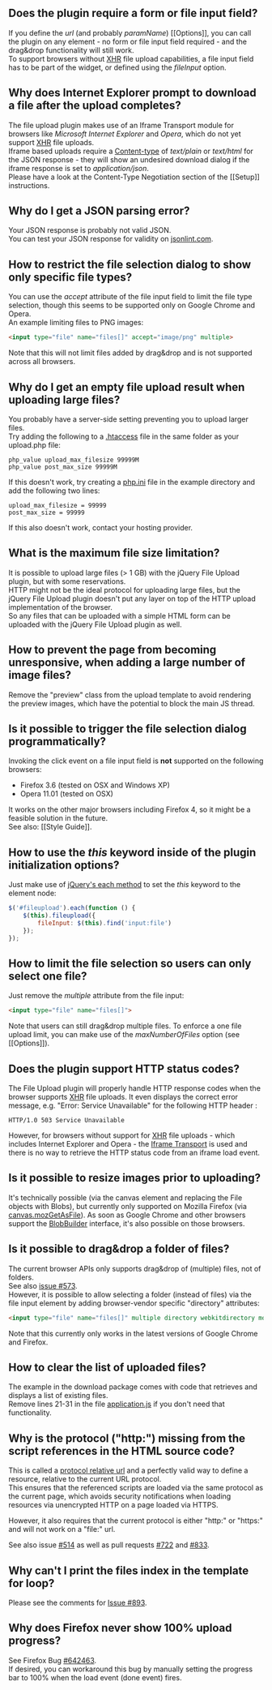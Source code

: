 ## Does the plugin require a form or file input field?
If you define the *url* (and probably *paramName*) [[Options]], you can call the plugin on any element - no form or file input field required - and the drag&drop functionality will still work.  
To support browsers without [XHR](https://developer.mozilla.org/en/xmlhttprequest) file upload capabilities, a file input field has to be part of the widget, or defined using the *fileInput* option.

## Why does Internet Explorer prompt to download a file after the upload completes?
The file upload plugin makes use of an Iframe Transport module for browsers like *Microsoft Internet Explorer* and *Opera*, which do not yet support [XHR](https://developer.mozilla.org/en/xmlhttprequest) file uploads.  
Iframe based uploads require a [Content-type](http://en.wikipedia.org/wiki/MIME#Content-Type) of *text/plain* or *text/html* for the JSON response - they will show an undesired download dialog if the iframe response is set to *application/json*.   
Please have a look at the Content-Type Negotiation section of the [[Setup]] instructions.

## Why do I get a JSON parsing error?
Your JSON response is probably not valid JSON.  
You can test your JSON response for validity on [jsonlint.com](http://www.jsonlint.com/).

## How to restrict the file selection dialog to show only specific file types?
You can use the *accept* attribute of the file input field to limit the file type selection, though this seems to be supported only on Google Chrome and Opera.  
An example limiting files to PNG images:

```html
<input type="file" name="files[]" accept="image/png" multiple>
```

Note that this will not limit files added by drag&drop and is not supported across all browsers.

## Why do I get an empty file upload result when uploading large files?
You probably have a server-side setting preventing you to upload larger files.  
Try adding the following to a [.htaccess](http://httpd.apache.org/docs/current/howto/htaccess.html) file in the same folder as your upload.php file:

```
php_value upload_max_filesize 99999M
php_value post_max_size 99999M
```

If this doesn't work, try creating a [php.ini](http://www.php.net/manual/en/ini.php) file in the example directory and add the following two lines:

```
upload_max_filesize = 99999
post_max_size = 99999
```

If this also doesn't work, contact your hosting provider.

## What is the maximum file size limitation?
It is possible to upload large files (> 1 GB) with the jQuery File Upload plugin, but with some reservations.  
HTTP might not be the ideal protocol for uploading large files, but the jQuery File Upload plugin doesn't put any layer on top of the HTTP upload implementation of the browser.  
So any files that can be uploaded with a simple HTML form can be uploaded with the jQuery File Upload plugin as well.

## How to prevent the page from becoming unresponsive, when adding a large number of image files?
Remove the "preview" class from the upload template to avoid rendering the preview images, which have the potential to block the main JS thread.

## Is it possible to trigger the file selection dialog programmatically?
Invoking the click event on a file input field is **not** supported on the following browsers:

* Firefox 3.6 (tested on OSX and Windows XP)
* Opera 11.01 (tested on OSX)

It works on the other major browsers including Firefox 4, so it might be a feasible solution in the future.  
See also: [[Style Guide]].

## How to use the *this* keyword inside of the plugin initialization options?
Just make use of [jQuery's each method](http://api.jquery.com/each/) to set the *this* keyword to the element node:

```js
$('#fileupload').each(function () {
    $(this).fileupload({
        fileInput: $(this).find('input:file')
    });
});
```

## How to limit the file selection so users can only select one file?
Just remove the *multiple* attribute from the file input:

```html
<input type="file" name="files[]">
```

Note that users can still drag&drop multiple files. To enforce a one file upload limit, you can make use of the *maxNumberOfFiles* option (see [[Options]]).

## Does the plugin support HTTP status codes?
The File Upload plugin will properly handle HTTP response codes when the browser supports [XHR](https://developer.mozilla.org/en/xmlhttprequest) file uploads.
It even displays the correct error message, e.g. "Error: Service Unavailable" for the following HTTP header :

    HTTP/1.0 503 Service Unavailable

However, for browsers without support for [XHR](https://developer.mozilla.org/en/xmlhttprequest) file uploads - which includes Internet Explorer and Opera - the [Iframe Transport](https://github.com/blueimp/jQuery-File-Upload/blob/master/jquery.iframe-transport.js) is used and there is no way to retrieve the HTTP status code from an iframe load event.

## Is it possible to resize images prior to uploading?
It's technically possible (via the canvas element and replacing the File objects with Blobs), but currently only supported on Mozilla Firefox (via [canvas.mozGetAsFile](https://developer.mozilla.org/en/DOM/HTMLCanvasElement)). As soon as Google Chrome and other browsers support the [BlobBuilder](http://dev.w3.org/2009/dap/file-system/file-writer.html) interface, it's also possible on those browsers.

## Is it possible to drag&drop a folder of files?
The current browser APIs only supports drag&drop of (multiple) files, not of folders.  
See also [issue #573](https://github.com/blueimp/jQuery-File-Upload/issues/573).  
However, it is possible to allow selecting a folder (instead of files) via the file input element by adding browser-vendor specific "directory" attributes:

```html
<input type="file" name="files[]" multiple directory webkitdirectory mozdirectory>
```

Note that this currently only works in the latest versions of Google Chrome and Firefox.

## How to clear the list of uploaded files?
The example in the download package comes with code that retrieves and displays a list of existing files.  
Remove lines 21-31 in the file [application.js](https://github.com/blueimp/jQuery-File-Upload/blob/master/example/application.js) if you don't need that functionality.

## Why is the protocol ("http:") missing from the script references in the HTML source code?
This is called a [protocol relative url](//www.google.com/search?q=protocol+relative+URL) and a perfectly valid way to define a resource, relative to the current URL protocol.  
This ensures that the referenced scripts are loaded via the same protocol as the current page, which avoids security notifications when loading resources via unencrypted HTTP on a page loaded via HTTPS.

However, it also requires that the current protocol is either "http:" or "https:" and will not work on a "file:" url.

See also issue [#514](https://github.com/blueimp/jQuery-File-Upload/issues/514) as well as pull requests [#722](https://github.com/blueimp/jQuery-File-Upload/pull/772) and [#833](https://github.com/blueimp/jQuery-File-Upload/pull/833).

## Why can't I print the files index in the template for loop?
Please see the comments for [Issue #893](https://github.com/blueimp/jQuery-File-Upload/issues/893).

## Why does Firefox never show 100% upload progress?
See Firefox Bug [#642463](https://bugzilla.mozilla.org/show_bug.cgi?id=642463).  
If desired, you can workaround this bug by manually setting the progress bar to 100% when the load event (done event) fires.